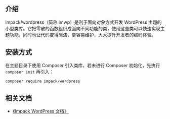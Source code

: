 ## 介绍

impack/wordpress（简称 imwp）是利于面向对象方式开发 WordPress 主题的小型类库。它把零散的函数组织成面向不同功能的类，使用这些类可以快速实现主题功能，同时也让代码变得简洁，更容易维护，大大提升开发者的编码体验。

## 安装方式

在主题目录下使用 Composer 引入类库，若未进行 Composer 初始化，先执行 `composer init` 再引入：

```bash
composer require impack/wordpress
```

## 相关文档

-   [《Impack WordPress 文档》](https://imwp.yimmr.com/)
